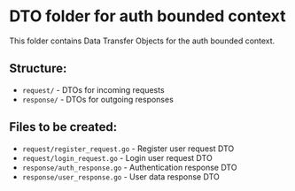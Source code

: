 # DTO folder for auth bounded context

This folder contains Data Transfer Objects for the auth bounded context.

## Structure:
- `request/` - DTOs for incoming requests
- `response/` - DTOs for outgoing responses

## Files to be created:
- `request/register_request.go` - Register user request DTO
- `request/login_request.go` - Login user request DTO
- `response/auth_response.go` - Authentication response DTO
- `response/user_response.go` - User data response DTO
